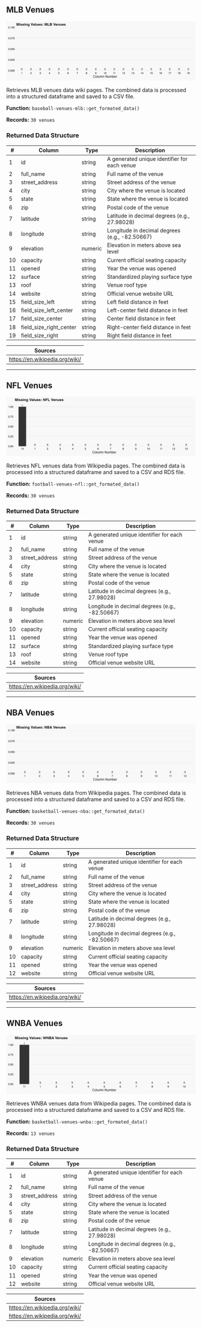 
## MLB Venues

![Missing Values](../../output/tables/mlb_venues_missing_data.png)

 Retrieves MLB venues data wiki pages. The combined data is processed into a structured dataframe and saved to a CSV file. 

**Function:** `baseball-venues-mlb::get_formated_data()` 

**Records:** `30 venues`

### Returned Data Structure

| # | Column | Type | Description |
|----|--------|------|-------------|
| 1 | id | string | A generated unique identifier for each venue |
| 2 | full_name | string | Full name of the venue |
| 3 | street_address | string | Street address of the venue |
| 4 | city | string | City where the venue is located |
| 5 | state | string | State where the venue is located |
| 6 | zip | string | Postal code of the venue |
| 7 | latitude | string | Latitude in decimal degrees (e.g., 27.98028) |
| 8 | longitude | string | Longitude in decimal degrees (e.g., -82.50667) |
| 9 | elevation | numeric | Elevation in meters above sea level |
| 10 | capacity | string | Current official seating capacity |
| 11 | opened | string | Year the venue was opened |
| 12 | surface | string | Standardized playing surface type |
| 13 | roof | string | Venue roof type |
| 14 | website | string | Official venue website URL |
| 15 | field_size_left | string | Left field distance in feet |
| 16 | field_size_left_center | string | Left-center field distance in feet |
| 17 | field_size_center | string | Center field distance in feet |
| 18 | field_size_right_center | string | Right-center field distance in feet |
| 19 | field_size_right | string | Right field distance in feet |

| Sources |
|--------|
| https://en.wikipedia.org/wiki/ |
---
## NFL Venues

![Missing Values](../../output/tables/nfl_venues_missing_data.png)

 Retrieves NFL venues data from Wikipedia pages. The combined data is processed into a structured dataframe and saved to a CSV and RDS file. 

**Function:** `football-venues-nfl::get_formated_data()` 

**Records:** `30 venues`

### Returned Data Structure

| # | Column | Type | Description |
|----|--------|------|-------------|
| 1 | id | string | A generated unique identifier for each venue |
| 2 | full_name | string | Full name of the venue |
| 3 | street_address | string | Street address of the venue |
| 4 | city | string | City where the venue is located |
| 5 | state | string | State where the venue is located |
| 6 | zip | string | Postal code of the venue |
| 7 | latitude | string | Latitude in decimal degrees (e.g., 27.98028) |
| 8 | longitude | string | Longitude in decimal degrees (e.g., -82.50667) |
| 9 | elevation | numeric | Elevation in meters above sea level |
| 10 | capacity | string | Current official seating capacity |
| 11 | opened | string | Year the venue was opened |
| 12 | surface | string | Standardized playing surface type |
| 13 | roof | string | Venue roof type |
| 14 | website | string | Official venue website URL |

| Sources |
|--------|
| https://en.wikipedia.org/wiki/ |
---
## NBA Venues

![Missing Values](../../output/tables/nba_venues_missing_data.png)

 Retrieves NBA venues data from Wikipedia pages. The combined data is processed into a structured dataframe and saved to a CSV and RDS file. 

**Function:** `basketball-venues-nba::get_formated_data()` 

**Records:** `30 venues`

### Returned Data Structure

| # | Column | Type | Description |
|----|--------|------|-------------|
| 1 | id | string | A generated unique identifier for each venue |
| 2 | full_name | string | Full name of the venue |
| 3 | street_address | string | Street address of the venue |
| 4 | city | string | City where the venue is located |
| 5 | state | string | State where the venue is located |
| 6 | zip | string | Postal code of the venue |
| 7 | latitude | string | Latitude in decimal degrees (e.g., 27.98028) |
| 8 | longitude | string | Longitude in decimal degrees (e.g., -82.50667) |
| 9 | elevation | numeric | Elevation in meters above sea level |
| 10 | capacity | string | Current official seating capacity |
| 11 | opened | string | Year the venue was opened |
| 12 | website | string | Official venue website URL |

| Sources |
|--------|
| https://en.wikipedia.org/wiki/ |
---
## WNBA Venues

![Missing Values](../../output/tables/wnba_venues_missing_data.png)

 Retrieves WNBA venues data from Wikipedia pages. The combined data is processed into a structured dataframe and saved to a CSV and RDS file. 

**Function:** `basketball-venues-wnba::get_formated_data()` 

**Records:** `13 venues`

### Returned Data Structure

| # | Column | Type | Description |
|----|--------|------|-------------|
| 1 | id | string | A generated unique identifier for each venue |
| 2 | full_name | string | Full name of the venue |
| 3 | street_address | string | Street address of the venue |
| 4 | city | string | City where the venue is located |
| 5 | state | string | State where the venue is located |
| 6 | zip | string | Postal code of the venue |
| 7 | latitude | string | Latitude in decimal degrees (e.g., 27.98028) |
| 8 | longitude | string | Longitude in decimal degrees (e.g., -82.50667) |
| 9 | elevation | numeric | Elevation in meters above sea level |
| 10 | capacity | string | Current official seating capacity |
| 11 | opened | string | Year the venue was opened |
| 12 | website | string | Official venue website URL |

| Sources |
|--------|
| https://en.wikipedia.org/wiki/ |
| https://en.wikipedia.org/wiki/ |
